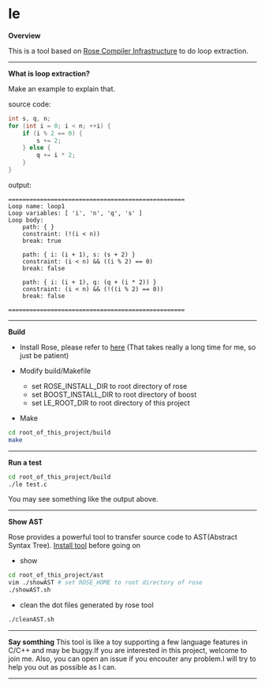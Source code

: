 # le
**Overview**

This is a tool based on [Rose Compiler Infrastructure](http://rosecompiler.org/)  to do loop extraction.

***
**What is loop extraction?**

Make an example to explain that.

source code:

```C++
int s, q, n;
for (int i = 0; i < n; ++i) {
	if (i % 2 == 0) {
		s += 2;
	} else {
		q += i * 2;
	}
}

```

output:

```
==================================================
Loop name: loop1
Loop variables: [ 'i', 'n', 'q', 's' ]
Loop body:
    path: { }
    constraint: (!(i < n))
    break: true

    path: { i: (i + 1), s: (s + 2) }
    constraint: (i < n) && ((i % 2) == 0)
    break: false

    path: { i: (i + 1), q: (q + (i * 2)) }
    constraint: (i < n) && (!((i % 2) == 0))
    break: false

==================================================

```

***

**Build**

* Install Rose, please refer to [here](http://rosecompiler.org/ROSE_HTML_Reference/installation.html) (That takes really a long time for me, so just be patient)

* Modify build/Makefile
	* set ROSE_INSTALL_DIR to root directory of rose 
	* set BOOST_INSTALL_DIR to root directory of boost
	* set LE_ROOT_DIR to root directory of this project
	
* Make
```bash
cd root_of_this_project/build
make
```
***

**Run a test**

```bash
cd root_of_this_project/build
./le test.c
```

You may see something like the output above.

***

**Show AST**

Rose provides a powerful tool to transfer source code to AST(Abstract Syntax Tree). [Install tool](http://rosecompiler.org/ROSE_HTML_Reference/dot_generator.html) before going on

* show
	
```bash
cd root_of_this_project/ast
vim ./showAST # set ROSE_HOME to root directory of rose
./showAST.sh
``` 

*  clean the dot files generated by rose tool
```bash
./cleanAST.sh
```


***

**Say somthing**
This tool is like a toy supporting a few language features in C/C++ and may be buggy.If you are interested in this project, welcome to join me.
Also, you can open an issue if you encouter any problem.I will try to help you out as possible as I can.

***
